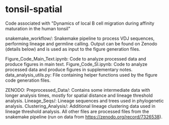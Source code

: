 # tonsil-spatial

Code associated with "Dynamics of local B cell migration during affinity maturation in the human tonsil"

snakemake_workflow/: Snakemake pipeline to process VDJ sequences, performing lineage and germline calling. Output can be found on Zenodo (details below) and is used as input to the figure generation files.

Figure_Code_Main_Text.ipynb: Code to analyze processed data and produce figures in main text.
Figure_Code_SI.ipynb: Code to analyze processed data and produce figures in supplementary notes.
data_analysis_utils.py: File containing helper functions used by the figure code generation files.

ZENODO:
Preprocessed_Data/: Contains some intermediate data with longer analysis times, mostly for spatial distance and lineage threshold analysis.
Lineage_Seqs/: Lineage sequences and trees used in phylogenetic analysis.
Clustering_Analysis/: Additional lineage clustering data used in lineage threshold analysis.
All other files are processed files from the snakemake pipeline (run on data from https://zenodo.org/record/7326538).
